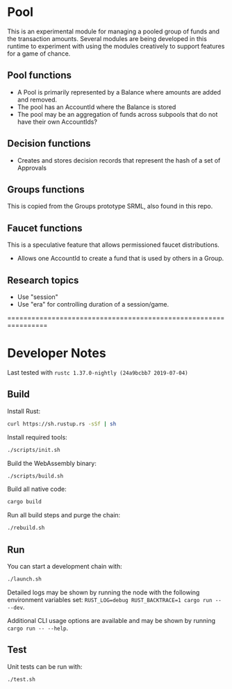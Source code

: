 # Pool

This is an experimental module for managing a pooled group of funds and the transaction amounts. Several modules are being developed in this runtime to experiment with using the modules creatively to support features for a game of chance.

## Pool functions

* A Pool is primarily represented by a Balance where amounts are added and removed.
* The pool has an AccountId where the Balance is stored
* The pool may be an aggregation of funds across subpools that do not have their own AccountIds?

## Decision functions

* Creates and stores decision records that represent the hash of a set of Approvals


## Groups functions

This is copied from the Groups prototype SRML, also found in this repo.

## Faucet functions

This is a speculative feature that allows permissioned faucet distributions.

* Allows one AccountId to create a fund that is used by others in a Group.

## Research topics

* Use "session"
* Use "era" for controlling duration of a session/game.

================================================================

# Developer Notes

Last tested with `rustc 1.37.0-nightly (24a9bcbb7 2019-07-04)`

## Build

Install Rust:

```bash
curl https://sh.rustup.rs -sSf | sh
```

Install required tools:

```bash
./scripts/init.sh
```

Build the WebAssembly binary:

```bash
./scripts/build.sh
```

Build all native code:

```bash
cargo build
```

Run all build steps and purge the chain:

```bash
./rebuild.sh
```


## Run

You can start a development chain with:

```bash
./launch.sh
```
Detailed logs may be shown by running the node with the following environment variables set: `RUST_LOG=debug RUST_BACKTRACE=1 cargo run -- --dev`.

Additional CLI usage options are available and may be shown by running `cargo run -- --help`.

## Test

Unit tests can be run with:

```bash
./test.sh
```
